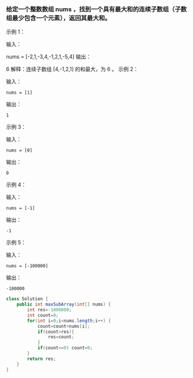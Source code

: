 ### 给定一个整数数组 nums ，找到一个具有最大和的连续子数组（子数组最少包含一个元素），返回其最大和。
示例 1：

输入：

nums = [-2,1,-3,4,-1,2,1,-5,4]
输出：

6
解释：连续子数组 [4,-1,2,1] 的和最大，为 6 。
示例 2：

输入：

```out
nums = [1]
```


输出：

```in
1
```


示例 3：

输入：

```in
nums = [0]
```


输出：

```out
0
```


示例 4：

输入：

```in
nums = [-1]
```


输出：

```out
-1
```


示例 5：

输入：

```in
nums = [-100000]
```

输出：

```out
-100000
```
```Java
class Solution {
    public int maxSubArray(int[] nums) {
        int res=-1000000;  
        int count=0;
        for(int i=0;i<nums.length;i++) {
            count=count+nums[i];
            if(count>res){
                res=count;
            }
            if(count<=0) count=0;   
        }
        return res;
    }
}
```
